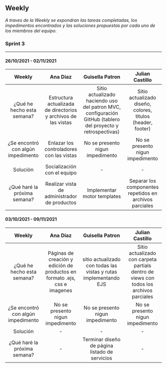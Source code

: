 ## Weekly 

*A traves de la Weekly se expondran las tareas completadas, los impedimentos encontrados y las soluciones propuestas por cada uno de los miembros del equipo.*


### Sprint 3 
------------
####  26/10/2021 - 02/11/2021

|  Weekly | Ana Diaz| Guisella Patron| Julian Castillo|
| :---------------:|:---------------: |:---------------: |:---------------:|
|¿Qué he hecho esta semana?| Estructura actualizada de directorios y archivos de las vistas | Sítio actualizado haciendo uso del patron MVC, configuración GitHub (tablero del proyecto y retrospectivas)|Sitio actualizado diseño, colores, titulos (header, footer)|
|¿Se encontró con algún impedimento| Enlazar los controladores con las vistas |No se presento nigun impedimento |No se presento nigun impedimento |
|Solución| Socialización con el equipo |- |-|
| ¿Qué haré la próxima semana?| Realizar vista de administrador de productos| Implementar motor templates|Separar los componentes repetidos en archivos parciales|

####  03/10/2021 - 09/11/2021

|  Weekly | Ana Diaz| Guisella Patron| Julian Castillo|
| :---------------:|:---------------: |:---------------: |:---------------:|
|¿Qué he hecho esta semana?| Páginas de creación y edición de productos en formato .ejs, css e imagenes | sitio actualizado con todas las vistas y rutas implementando EJS|Sitio actualizado con carpeta partials dentro de views con todos los archivos parciales
|¿Se encontró con algún impedimento| No se presento nigun impedimento |No se presento nigun impedimento |No se presento nigun impedimento |
|Solución| - |- |-|
| ¿Qué haré la próxima semana?| -|Terminar diseño de página listado de servicios|-|
